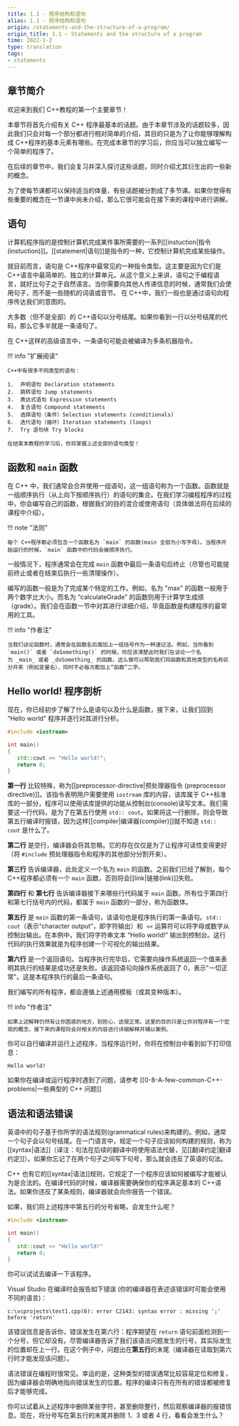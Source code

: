 ```yaml
---
title: 1.1 - 程序结构和语句
alias: 1.1 - 程序结构和语句
origin: /statements-and-the-structure-of-a-program/
origin_title: 1.1 — Statements and the structure of a program
time: 2022-1-2
type: translation
tags:
- statements
---
```


## 章节简介

欢迎来到我们 C++教程的第一个主要章节！

本章节将首先介绍有关 C++ 程序最基本的话题。由于本章节涉及的话题较多，因此我们只会对每一个部分都进行相对简单的介绍，其目的只是为了让你能够理解构成 C++程序的基本元素有哪些。在完成本章节的学习后，你应当可以独立编写一个简单的程序了。

在后续的章节中，我们会复习并深入探讨这些话题，同时介绍尤其衍生出的一些新的概念。

为了使每节课都可以保持适当的体量，有些话题被分割成了多节课。如果你觉得有些重要的概念在一节课中尚未介绍，那么它很可能会在接下来的课程中进行讲解。

## 语句

计算机程序指的是控制计算机完成某件事所需要的一系列[[instuction|指令(instuction)]]。[[statement|语句]]是指令的一种，它控制计算机完成某些操作。

就目前而言，语句是 C++程序中最常见的一种指令类型。这主要是因为它们是 C++语言中最简单的、独立的计算单元。从这个意义上来讲，语句之于编程语言，就好比句子之于自然语言。当你需要向其他人传递信息的时候，通常我们会使用句子，而不是一些随机的词语或音节。 在 C++中，我们一般也是通过语句向程序传达我们的意图的。

大多数（但不是全部）的 C++语句以分号结尾。如果你看到一行以分号结尾的代码，那么它多半就是一条语句了。

在 C++这样的高级语言中，一条语句可能会被编译为多条机器指令。

!!! info "扩展阅读"

    C++中有很多不同类型的语句：

    1.  声明语句 Declaration statements
    2.  跳转语句 Jump statements
    3.  表达式语句 Expression statements
    4.  复合语句 Compound statements
    5.  选择语句（条件）Selection statements (conditionals)
    6.  迭代语句（循环）Iteration statements (loops)
    7.  Try 语句块 Try blocks

    在结束本教程的学习后，你将掌握上述全部的语句类型！

## 函数和 `main` 函数

在 C++ 中，我们通常会合并使用一组语句，这一组语句称为一个函数。函数就是一组顺序执行（从上向下按顺序执行）的语句的集合。在我们学习编程程序的过程中，你会编写自己的函数，根据我们的目的混合或使用语句（具体做法将在后续的课程中介绍）。

!!! note "法则"

    每个 C++程序都必须包含一个函数名为 `main` 的函数(main 全部为小写字母)。当程序开始运行的时候，`main` 函数中的代码会被顺序执行。

一般情况下，程序通常会在完成 `main` 函数中最后一条语句后终止（尽管也可能提前终止或者在结束后执行一些清理操作）。

编写的函数一般是为了完成某个特定的工作。例如，名为 "max" 的函数一般用于两个数字比大小。而名为 “calculateGrade” 的函数则用于计算学生成绩（grade）。我们会在函数一节中对其进行详细介绍，毕竟函数是构建程序的最常用的工具。

!!! info "作者注"

    当我们谈论函数时，通常会在函数名后面加上一组括号作为一种速记法。例如，当你看到 `main()` 或者 `doSomething()` 的时候，你应该清楚此时我们在谈论一个名为 _main_ 或者 _doSomething_ 的函数。这么做可以帮助我们将函数和其他类型的名称区分开来（例如变量名），同时不必每次都加上“函数”二字。

## Hello world! 程序剖析

现在，你已经初步了解了什么是语句以及什么是函数，接下来，让我们回到 “Hello world” 程序并逐行对其进行分析。

```cpp
#include <iostream>

int main()
{
   std::cout << "Hello world!";
   return 0;
}
```

**第一行** 比较特殊，称为[[preprocessor-directive|预处理器指令 (preprocessor directive)]]。该指令表明用户需要使用 `iostream` 库的内容，该库属于 C++标准库的一部分，程序可以使用该库提供的功能从控制台(console)读写文本。我们需要这一行代码，是为了在第五行使用 `std:: cout`。如果将这一行删除，则会导致第五行编译时报错，因为这样[[compiler|编译器(compiler)]]就不知道 `std:: cout` 是什么了。

**第二行** 是空行，编译器会将其忽略。它的存在仅仅是为了让程序可读性变得更好（将 `#include` 预处理器指令和程序的其他部分分割开来）。

**第三行** 告诉编译器，此处定义一个名为 `main` 的函数。之前我们已经了解到，每个 C++程序都必须有一个 `main` 函数，否则将会[[link|链接(link)]]失败。

**第四行** 和 **第七行** 告诉编译器接下来哪些行代码属于 `main` 函数。所有位于第四行和第七行括号内的代码，都属于 `main` 函数的一部分，称为函数体。

**第五行** 是 `main` 函数的第一条语句，该语句也是程序执行的第一条语句。`std:: cout`（表示“character output”，即字符输出）和  `<<` 运算符可以将字母或数字从控制台输出。在本例中，我们将字符串文本 “Hello world!” 输出到控制台。这行代码的执行效果就是为程序创建一个可视化的输出结果。

**第六行** 是一个返回语句。当程序执行完毕后，它需要向操作系统返回一个值来表明其执行的结果是成功还是失败。该返回语句向操作系统返回了 0，表示"一切正常"。这是本程序执行的最后一条语句。

我们编写的所有程序，都会遵循上述通用模板（或其变种版本）。

!!! info "作者注"

    如果上述解释仍然有让你困惑的地方，别担心，这很正常。这里的目的只是让你对程序有一个宏观的概念，接下来的课程将会对相关的内容进行详细解释并辅以案例。

你可以自行编译并运行上述程序，当程序运行时，你将在控制台中看到如下打印信息：

```
Hello world!
```

如果你在编译或运行程序时遇到了问题，请参考 [[0-8-A-few-common-C++-problems|一些典型的 C++ 问题]]

## 语法和语法错误

英语中的句子基于你所学的语法规则(grammatical rules)来构建的。例如，通常一个句子会以句号结尾。在一门语言中，规定一个句子应该如何构建的规则，称为[[syntax|语法]]（译注：句法在后续的翻译中将使用语法代替，见[[翻译约定|翻译约定]]）。如果你忘记了在两个句子之间写下句号，那么就会违反了英语的句法。

C++ 也有它的[[syntax|语法]]规则，它规定了一个程序应该如何被编写才能被认为是合法的。在编译代码的时候，编译器需要确保你的程序满足基本的 C++语法。如果你违反了某条规则，编译器就会向你报告一个错误。

如果，我们将上述程序中第五行的分号省略，会发生什么呢？

```cpp hl_lines="5"
#include <iostream>

int main()
{
   std::cout << "Hello world!"
   return 0;
}
```

你可以试试去编译一下该程序。

Visual Studio 在编译时会报告如下错误 (你的编译器在表述该错误时可能会使用不同的语言)：

```
c:\vcprojects\test1.cpp(6): error C2143: syntax error : missing ';' before 'return'
```

该错误信息是告诉你，错误发生在第六行：程序期望在 `return` 语句前面检测到一个分号，但它却没有。尽管编译器告诉了我们该语法问题发生的行号，其实际发生的位置却在上一行。在这个例子中，问题出在**第五行**的末尾（编译器在读取到第六行时才能发现该问题）。

语法错误在编程时很常见。幸运的是，这种类型的错误通常比较容易定位和修复，因为编译器会明确地指向错误发生的位置。程序的编译只有在所有的错误都被修复后才能够完成。

你可以试着从上述程序中删除某些字符，甚至删除整行，然后观察编译器的报错信息。现在，将分号写在第五行的末尾并删除 1、3 或者 4 行，看看会发生什么？
